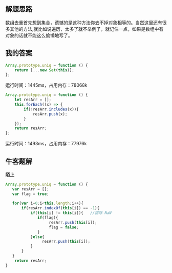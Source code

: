 ## 解题思路

数组去重首先想到集合，遗憾的是这种方法你去不掉对象相等的。当然这里还有很多其他的方法,就比如说遍历，太多了就不举例了，就记住一点，如果是数组中有对象的话就不能这么偷懒地写了。

## 我的答案

```js
Array.prototype.uniq = function () {
    return [...new Set(this)];
};
```
运行时间：1445ms，占用内存：78068k

```js
Array.prototype.uniq = function () {
    let resArr = [];
    this.forEach((x) => {
        if(!resArr.includes(x)){
            resArr.push(x);
        }
    });
    return resArr;
};
```

运行时间：1493ms，占用内存：77976k
## 牛客题解

**陌上**

```js
Array.prototype.uniq = function () {
   var resArr = [];
   var flag = true;
     
   for(var i=0;i<this.length;i++){
       if(resArr.indexOf(this[i]) == -1){
           if(this[i] != this[i]){   //排除 NaN
              if(flag){
                   resArr.push(this[i]);
                   flag = false;
              }
           }else{
                resArr.push(this[i]);
           }
       }
   }
    return resArr;
}
```

